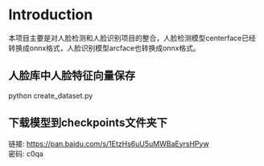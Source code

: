 # Introduction

本项目主要是对人脸检测和人脸识别项目的整合，人脸检测模型centerface已经转换成onnx格式，人脸识别模型arcface也转换成onnx格式。

## 人脸库中人脸特征向量保存
python create_dataset.py

## 下载模型到checkpoints文件夹下
链接: https://pan.baidu.com/s/1EtzHs6uU5uMWBaEyrsHPyw  
密码: c0qa

